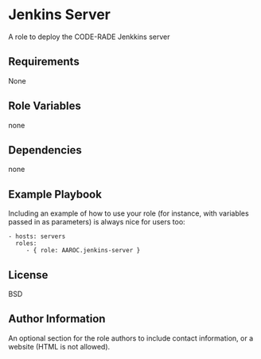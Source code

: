 Jenkins Server
=========

A role to deploy the CODE-RADE Jenkkins server

Requirements
------------

None

Role Variables
--------------

none

Dependencies
------------

none

Example Playbook
----------------

Including an example of how to use your role (for instance, with variables passed in as parameters) is always nice for users too:

    - hosts: servers
      roles:
         - { role: AAROC.jenkins-server }

License
-------

BSD

Author Information
------------------

An optional section for the role authors to include contact information, or a website (HTML is not allowed).
